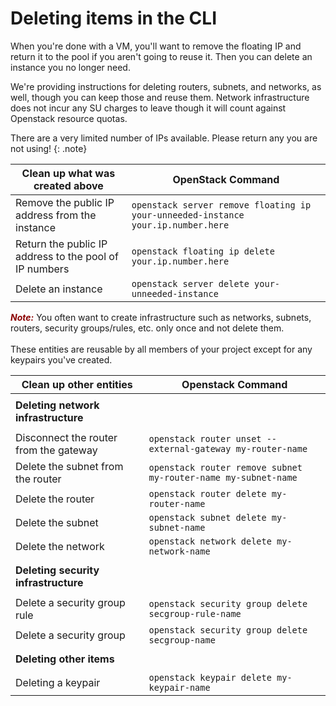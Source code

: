 # Deleting items in the CLI

When you're done with a VM, you'll want to remove the floating IP and return it to the pool if you aren't going to reuse it. Then you can delete an instance you no longer need.

We're providing instructions for deleting routers, subnets, and networks, as well, though you can keep those and reuse them. Network infrastructure does not incur any SU charges to leave though it will count against Openstack resource quotas.

There are a very limited number of IPs available. Please return any you are not using!
{: .note}

| Clean up what was created above       | OpenStack Command   |
| ----- | ----- |
| Remove the public IP address from the instance | ```openstack server remove floating ip your-unneeded-instance your.ip.number.here```  |
| Return the public IP address to the pool of IP numbers | ```openstack floating ip delete your.ip.number.here```        |
| Delete an instance    | ```openstack server delete your-unneeded-instance```  |

<span style="color:darkred">***Note:***</span> You often want to create infrastructure such as networks, subnets, routers, security groups/rules, etc. only once and not delete them.<br><br>These entities are reusable by all members of your project except for any keypairs you've created.

| Clean up other entities     | Openstack Command |
| ---- | ---- |
|   |   |
| **Deleting network infrastructure**     | |
|   |   |
| Disconnect the router from the gateway        | ```openstack router unset --external-gateway my-router-name```     |
| Delete the subnet from the router     | ```openstack router remove subnet my-router-name my-subnet-name```     |
| Delete the router     | ```openstack router delete my-router-name```       |
| Delete the subnet   |  ```openstack subnet delete my-subnet-name```  |
| Delete the network   |  ```openstack network delete my-network-name```  |
|   |   |
| **Deleting security infrastructure**   |   |
|   |   |
| Delete a security group rule   |  ```openstack security group delete secgroup-rule-name``` |
| Delete a security group   |  ```openstack security group delete secgroup-name``` |
|   |   |
| **Deleting other items**   |   |
|   |   |
| Deleting a keypair   | ```openstack keypair delete my-keypair-name```  |

